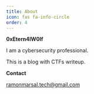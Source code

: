 ```yaml
---
title: About
icon: fas fa-info-circle
order: 4
---
```



**0xEtern4lW0lf**

I am a cybersecurity professional. 

This is a blog with CTFs writeup.


**Contact** 

ramonmarsal.tech@gmail.com



